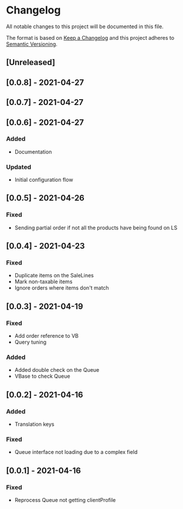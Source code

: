 # Changelog

All notable changes to this project will be documented in this file.

The format is based on [Keep a Changelog](http://keepachangelog.com/en/1.0.0/)
and this project adheres to [Semantic Versioning](http://semver.org/spec/v2.0.0.html).

## [Unreleased]

## [0.0.8] - 2021-04-27

## [0.0.7] - 2021-04-27

## [0.0.6] - 2021-04-27

### Added
- Documentation

### Updated
- Initial configuration flow
## [0.0.5] - 2021-04-26

### Fixed
- Sending partial order if not all the products have being found on LS

## [0.0.4] - 2021-04-23

### Fixed
- Duplicate items on the SaleLines
- Mark non-taxable items
- Ignore orders where items don't match

## [0.0.3] - 2021-04-19

### Fixed
- Add order reference to VB
- Query tuning

### Added
- Added double check on the Queue
- VBase to check Queue
## [0.0.2] - 2021-04-16

### Added

- Translation keys
### Fixed
- Queue interface not loading due to a complex field
## [0.0.1] - 2021-04-16
### Fixed
- Reprocess Queue not getting clientProfile

